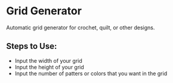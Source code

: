 # Grid Generator
Automatic grid generator for crochet, quilt, or other designs.

## Steps to Use:
- Input the width of your grid
- Input the height of your grid
- Input the number of patters or colors
  that you want in the grid
